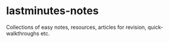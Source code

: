 # lastminutes-notes
Collections of easy notes, resources, articles for revision, quick-walkthroughs etc.
